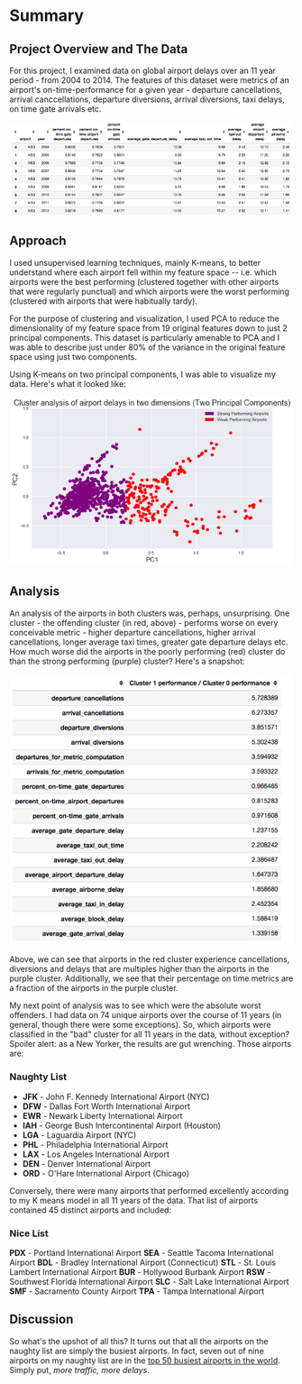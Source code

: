 # Summary

## Project Overview and The Data

For this project, I examined data on global airport delays over an 11 year period - from 2004 to 2014. The features of this dataset were metrics of an airport's on-time-performance for a given year - departure cancellations, arrival canccellations, departure diversions, arrival diversions, taxi delays, on time gate arrivals etc. 

<p align='center'>
	<img src="./assets/dataframe.png">
</p>

## Approach

I used unsupervised learning techniques, mainly K-means, to better understand where each airport fell within my feature space -- i.e. which airports were the best performing (clustered together with other airports that were regularly punctual) and which airports were the worst performing (clustered with airports that were habitually tardy). 

For the purpose of clustering and visualization, I used PCA to reduce the dimensionality of my feature space from 19 original features down to just 2 principal components. This dataset is particularly amenable to PCA and I was able to describe just under 80% of the variance in the original feature space using just two components.

Using K-means on two principal components, I was able to visualize my data. Here's what it looked like:

<p align='center'>
	<img src="./assets/PCA.png">
</p>

## Analysis

An analysis of the airports in both clusters was, perhaps, unsurprising. One cluster - the offending cluster (in red, above) - performs worse on every conceivable metric - higher departure cancellations, higher arrival cancellations, longer average taxi times, greater gate departure delays etc. How much worse did the airports in the poorly performing (red) cluster do than the strong performing (purple) cluster? Here's a snapshot:

<p align='center'>
	<img src="./assets/cluster1vs0.png">
</p>

Above, we can see that airports in the red cluster experience cancellations, diversions and delays that are multiples higher than the airports in the purple cluster. Additionally, we see that their percentage on time metrics are a fraction of the airports in the purple cluster. 

My next point of analysis was to see which were the absolute worst offenders. I had data on 74 unique airports over the course of 11 years (in general, though there were some exceptions). So, which airports were classified in the "bad" cluster for all 11 years in the data, without exception? Spoiler alert: as a New Yorker, the results are gut wrenching. Those airports are:

### Naughty List

- **JFK** - John F. Kennedy International Airport (NYC)
- **DFW** - Dallas Fort Worth International Airport
- **EWR** - Newark Liberty International Airport
- **IAH** - George Bush Intercontinental Airport (Houston)
- **LGA** - Laguardia Airport (NYC)
- **PHL** - Philadelphia International Airport
- **LAX** - Los Angeles International Airport
- **DEN** - Denver International Airport
- **ORD** - O'Hare International Airport (Chicago)

Conversely, there were many airports that performed excellently according to my K means model in all 11 years of the data. That list of airports contained 45 distinct airports and included: 

### Nice List

**PDX** - Portland International Airport
**SEA** - Seattle Tacoma International Airport
**BDL** - Bradley International Airport (Connecticut)
**STL** - St. Louis Lambert International Airport
**BUR** - Hollywood Burbank Airport
**RSW** - Southwest Florida International Airport
**SLC** - Salt Lake International Airport
**SMF** - Sacramento County Airport
**TPA** - Tampa International Airport

## Discussion

So what's the upshot of all this? It turns out that all the airports on the naughty list are simply the busiest airports. In fact, seven out of nine airports on my naughty list are in the [top 50 busiest airports in the world](https://en.wikipedia.org/wiki/List_of_busiest_airports_by_passenger_traffic#2014_statistics). Simply put, *more traffic, more delays*. 
